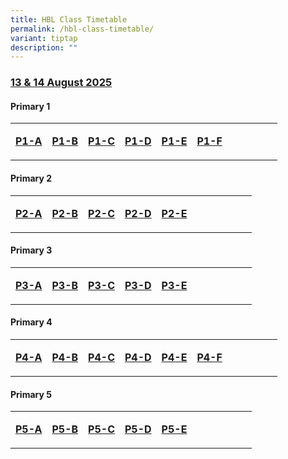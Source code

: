 ```yaml
---
title: HBL Class Timetable
permalink: /hbl-class-timetable/
variant: tiptap
description: ""
---
```

<h3><strong><u>13 &amp; 14 August 2025</u></strong></h3>
<h4>Primary 1</h4>
<table style="minWidth: 275px">
<colgroup>
<col>
<col>
<col>
<col>
<col>
<col>
<col>
<col>
<col>
<col>
<col>
</colgroup>
<tbody>
<tr>
<td rowspan="1" colspan="1">
<p><strong><a href="https://docs.google.com/document/d/1WgdlirIQNCbpGM1Gq8mKJLh2G2TL8lf99M-wHVWr1q8/edit?tab=t.0" rel="noopener nofollow" target="_blank">P1-A</a></strong>
</p>
</td>
<td rowspan="1" colspan="1">
<p><strong><a href="https://docs.google.com/document/d/1enaSGstlB1f0CCh4Kb2WC_y4qTabtDot9rmLvjuEg34/edit?tab=t.0" rel="noopener nofollow" target="_blank">P1-B</a></strong>
</p>
</td>
<td rowspan="1" colspan="1">
<p><strong><a href="https://docs.google.com/document/d/1Jl5_y_NQ-JC7xtW2OQlDNdkbvDWG9lVZgDoMltVrLSk/edit?tab=t.0" rel="noopener nofollow" target="_blank">P1-C</a></strong>
</p>
</td>
<td rowspan="1" colspan="1">
<p><strong><a href="https://docs.google.com/document/d/14iSt6r60umw0yX5FyUxLsLIg2aJWrH90Fi2Dyie6Uzk/edit?tab=t.0" rel="noopener nofollow" target="_blank">P1-D</a></strong>
</p>
</td>
<td rowspan="1" colspan="1">
<p><strong><a href="https://docs.google.com/document/d/1cz_RL8wWeLCjKbXrnjlb-rz-VflSPge8qc77y-GOoVk/edit?tab=t.0" rel="noopener nofollow" target="_blank">P1-E</a></strong>
</p>
</td>
<td rowspan="1" colspan="1">
<p><strong><a href="https://docs.google.com/document/d/1efneL1Kct5GUtKNpgUQj3tj_eOwwQXmasBTdvSlz-ao/edit?tab=t.0" rel="noopener nofollow" target="_blank">P1-F</a></strong>
</p>
</td>
<td rowspan="1" colspan="1">
<p></p>
</td>
<td rowspan="1" colspan="1">
<p></p>
</td>
<td rowspan="1" colspan="1">
<p></p>
</td>
<td rowspan="1" colspan="1">
<p></p>
</td>
<td rowspan="1" colspan="1">
<p></p>
</td>
</tr>
</tbody>
</table>
<h4>Primary 2</h4>
<table style="minWidth: 275px">
<colgroup>
<col>
<col>
<col>
<col>
<col>
<col>
<col>
<col>
<col>
<col>
<col>
</colgroup>
<tbody>
<tr>
<td rowspan="1" colspan="1">
<p><strong><a href="https://docs.google.com/document/d/1EYPh1gjXzwS_nAlruqJfoarOFIAy0mrP--4K_JU6CEw/edit?tab=t.0" rel="noopener nofollow" target="_blank">P2-A</a></strong>
</p>
</td>
<td rowspan="1" colspan="1">
<p><strong><a href="https://docs.google.com/document/d/1hThdpRnVtRAVJMWLHXJDD4peS9x8FdI8AMViF1M4vjc/edit?tab=t.0" rel="noopener nofollow" target="_blank">P2-B</a></strong>
</p>
</td>
<td rowspan="1" colspan="1">
<p><strong><a href="https://docs.google.com/document/d/1zYjiZegJbMxuCQWKX6bRy4y2yKqOiRtYZ_KcNSljE8g/edit?tab=t.0" rel="noopener nofollow" target="_blank">P2-C</a></strong>
</p>
</td>
<td rowspan="1" colspan="1">
<p><strong><a href="https://docs.google.com/document/d/1uZgqFVFt9oovkTpVLT2gzE14dBe4PRcwhQRV-6JZR7c/edit?tab=t.0" rel="noopener nofollow" target="_blank">P2-D</a></strong>
</p>
</td>
<td rowspan="1" colspan="1">
<p><strong><a href="https://docs.google.com/document/d/1QF0Fm6wpyRCvK28dGXp2AByKAsmFQLIc2nVlU4c-aoE/edit?tab=t.0" rel="noopener nofollow" target="_blank">P2-E</a></strong>
</p>
</td>
<td rowspan="1" colspan="1">
<p></p>
</td>
<td rowspan="1" colspan="1">
<p></p>
</td>
<td rowspan="1" colspan="1">
<p></p>
</td>
<td rowspan="1" colspan="1">
<p></p>
</td>
<td rowspan="1" colspan="1">
<p></p>
</td>
<td rowspan="1" colspan="1">
<p></p>
</td>
</tr>
</tbody>
</table>
<h4>Primary 3</h4>
<table style="minWidth: 275px">
<colgroup>
<col>
<col>
<col>
<col>
<col>
<col>
<col>
<col>
<col>
<col>
<col>
</colgroup>
<tbody>
<tr>
<td rowspan="1" colspan="1">
<p><strong><a href="https://docs.google.com/document/d/1ztQnzr6A9CpuVzt0OY1cUNBabe1hrPOX0NG31OfW8-4/edit?tab=t.0" rel="noopener nofollow" target="_blank">P3-A</a></strong>
</p>
</td>
<td rowspan="1" colspan="1">
<p><strong><a href="https://docs.google.com/document/d/1PbLpohY5Yjer5pLo18lNViOMcpSuatzkAOEAyoiimrI/edit?tab=t.0" rel="noopener nofollow" target="_blank">P3-B</a></strong>
</p>
</td>
<td rowspan="1" colspan="1">
<p><strong><a href="https://docs.google.com/document/d/1CECyOEoOcWmxPbnD7Zz7sjlb2xjGLutfNgWm2QVhHi8/edit?tab=t.0" rel="noopener nofollow" target="_blank">P3-C</a></strong>
</p>
</td>
<td rowspan="1" colspan="1">
<p><strong><a href="https://docs.google.com/document/d/1DeAXS2kPmiAZ4OLMW_nBxKoHCe_HDk01F6tlrK1uRQE/edit?tab=t.0" rel="noopener nofollow" target="_blank">P3-D</a></strong>
</p>
</td>
<td rowspan="1" colspan="1">
<p><strong><a href="https://docs.google.com/document/d/1CG_8r1oGxAAlWq86P5_SNaNMd5TzTh3UT8IhfuPoJTY/edit?tab=t.0" rel="noopener nofollow" target="_blank">P3-E</a></strong>
</p>
</td>
<td rowspan="1" colspan="1">
<p></p>
</td>
<td rowspan="1" colspan="1">
<p></p>
</td>
<td rowspan="1" colspan="1">
<p></p>
</td>
<td rowspan="1" colspan="1">
<p></p>
</td>
<td rowspan="1" colspan="1">
<p></p>
</td>
<td rowspan="1" colspan="1">
<p></p>
</td>
</tr>
</tbody>
</table>
<h4>Primary 4</h4>
<table style="minWidth: 275px">
<colgroup>
<col>
<col>
<col>
<col>
<col>
<col>
<col>
<col>
<col>
<col>
<col>
</colgroup>
<tbody>
<tr>
<td rowspan="1" colspan="1">
<p><strong><a href="https://docs.google.com/document/d/1dHASpYenbjc0hM8i8FGEd9EObj96r01fquwTxC0_-vE/edit?tab=t.0" rel="noopener nofollow" target="_blank">P4-A</a></strong>
</p>
</td>
<td rowspan="1" colspan="1">
<p><strong><a href="https://docs.google.com/document/d/1OVUjPw1nysSCUgqQXibDUe0qPOsLFowS5v-TFCdGLC0/edit?tab=t.0" rel="noopener nofollow" target="_blank">P4-B</a></strong>
</p>
</td>
<td rowspan="1" colspan="1">
<p><strong><a href="https://docs.google.com/document/d/11B8fvecfH-3-yE4yEQGq0xkXrF_5VlqbSdz1E61cy7k/edit?tab=t.0" rel="noopener nofollow" target="_blank">P4-C</a></strong>
</p>
</td>
<td rowspan="1" colspan="1">
<p><strong><a href="https://docs.google.com/document/d/10IiFCxD06qGccVyp7DNgy710KZkd3tfNNkxcrvgNgVM/edit?tab=t.0" rel="noopener nofollow" target="_blank">P4-D</a></strong>
</p>
</td>
<td rowspan="1" colspan="1">
<p><strong><a href="https://docs.google.com/document/d/10sJPGQyecMR1xfC-R9uuj7cKsycLpezyJMm0ZLY10cc/edit?tab=t.0" rel="noopener nofollow" target="_blank">P4-E</a></strong>
</p>
</td>
<td rowspan="1" colspan="1">
<p><strong><a href="https://docs.google.com/document/d/1BgMkGl_lgD1eTvraoHZHb_yAZLMEO1Y5DNHo7_E1rDU/edit?tab=t.0" rel="noopener nofollow" target="_blank">P4-F</a></strong>
</p>
</td>
<td rowspan="1" colspan="1">
<p></p>
</td>
<td rowspan="1" colspan="1">
<p></p>
</td>
<td rowspan="1" colspan="1">
<p></p>
</td>
<td rowspan="1" colspan="1">
<p></p>
</td>
<td rowspan="1" colspan="1">
<p></p>
</td>
</tr>
</tbody>
</table>
<h4>Primary 5</h4>
<table style="minWidth: 275px">
<colgroup>
<col>
<col>
<col>
<col>
<col>
<col>
<col>
<col>
<col>
<col>
<col>
</colgroup>
<tbody>
<tr>
<td rowspan="1" colspan="1">
<p><strong><a href="https://docs.google.com/document/d/1EPv1cRUCyG0pnbCcp5y9jZ-bxmcqzj6dUI9HlK8xDkM/edit?tab=t.0" rel="noopener nofollow" target="_blank">P5-A</a></strong>
</p>
</td>
<td rowspan="1" colspan="1">
<p><strong><a href="https://docs.google.com/document/d/1Jpo6FgOhaBCI3BI-CZN7h1duSvcivkE_j8swpA81ncU/edit?tab=t.0" rel="noopener nofollow" target="_blank">P5-B</a></strong>
</p>
</td>
<td rowspan="1" colspan="1">
<p><strong><a href="https://docs.google.com/document/d/1kot-SpAMsaJNxEW7__U9966js6Ra2lDMqUnGZO2iugg/edit?tab=t.0" rel="noopener nofollow" target="_blank">P5-C</a></strong>
</p>
</td>
<td rowspan="1" colspan="1">
<p><strong><a href="https://docs.google.com/document/d/1UdKBolbWs0nCxzyNGyZhl9eszep1pCqCqr-NxQwIKwE/edit?tab=t.0" rel="noopener nofollow" target="_blank">P5-D</a></strong>
</p>
</td>
<td rowspan="1" colspan="1">
<p><strong><a href="https://docs.google.com/document/d/1ytx9xGyGMQXkpjavizPyDNWER3N7KEkUdB-4r2S2B58/edit?tab=t.0" rel="noopener nofollow" target="_blank">P5-E</a></strong>
</p>
</td>
<td rowspan="1" colspan="1">
<p></p>
</td>
<td rowspan="1" colspan="1">
<p></p>
</td>
<td rowspan="1" colspan="1">
<p></p>
</td>
<td rowspan="1" colspan="1">
<p></p>
</td>
<td rowspan="1" colspan="1">
<p></p>
</td>
<td rowspan="1" colspan="1">
<p></p>
</td>
</tr>
</tbody>
</table>
<p></p>